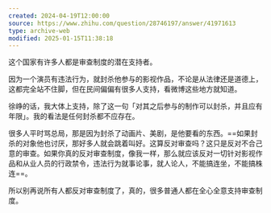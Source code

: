 ```yaml
---
created: 2024-04-19T12:00:00
source: https://www.zhihu.com/question/28746197/answer/41971613
type: archive-web
modified: 2025-01-15T11:38:18
---
```


这个国家有许多人都是审查制度的潜在支持者。

因为一个演员有违法行为，就封杀他参与的影视作品，不论是从法律还是道德上，这都完全站不住脚，但在民间偏偏有很多人支持，看微博这些地方就知道。

徐峥的话，我大体上支持，除了这一句「对其之后参与的制作可以封杀，并且应有年限」。我的看法是任何封杀都不应存在。

很多人平时骂总局，那是因为封杀了动画片、美剧，是他要看的东西。==如果封杀的对象他也讨厌，那好多人就会跳着叫好。这算反对审查吗？这只是反对不合己意的审查。如果你真的反对审查制度，像我一样，那么就应该反对一切针对影视作品和从业人员的行政禁令，违法行为就事论事，就人论人，不能搞连坐，不能搞株连==。

所以别再说所有人都反对审查制度了，真的，很多普通人都在全心全意支持审查制度。
